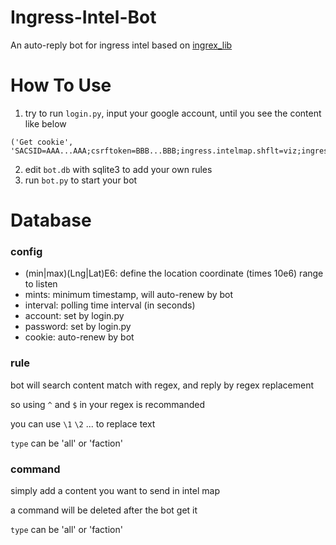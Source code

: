 # Ingress-Intel-Bot

An auto-reply bot for ingress intel based on [ingrex_lib](https://github.com/blackgear/ingrex_lib)

# How To Use

1. try to run `login.py`, input your google account, until you see the content like below
```
('Get cookie', 'SACSID=AAA...AAA;csrftoken=BBB...BBB;ingress.intelmap.shflt=viz;ingress.intelmap.lat=0;ingress.intelmap.lng=0;ingress.intelmap.zoom=16')
```
2. edit `bot.db` with sqlite3 to add your own rules
3. run `bot.py` to start your bot

# Database

### config

- (min|max)(Lng|Lat)E6: define the location coordinate (times 10e6) range to listen
- mints: minimum timestamp, will auto-renew by bot
- interval: polling time interval (in seconds)
- account: set by login.py
- password: set by login.py
- cookie: auto-renew by bot

### rule

bot will search content match with regex, and reply by regex replacement

so using `^` and `$` in your regex is recommanded

you can use `\1` `\2` ... to replace text

`type` can be 'all' or 'faction' 

### command

simply add a content you want to send in intel map

a command will be deleted after the bot get it

`type` can be 'all' or 'faction' 
